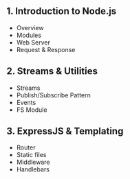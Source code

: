 ## 1. Introduction to Node.js
 - Overview
 - Modules
 - Web Server
 - Request & Response

## 2. Streams & Utilities
 - Streams
 - Publish/Subscribe Pattern
 - Events
 - FS Module

## 3. ExpressJS & Templating
 - Router
 - Static files
 - Middleware
 - Handlebars
